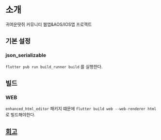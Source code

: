 # 소개
귀여운땃쥐 커뮤니티 웹앱&AOS/IOS앱 프로젝트

## 기본 설정
### json_serializable
`flutter pub run build_runner build` 를 실행한다.
## 빌드
### WEB
`enhanced_html_editor` 패키지 떄문에 `flutter build web --web-renderer html`로 빌드해야한다.



## [회고](./log/README.md)